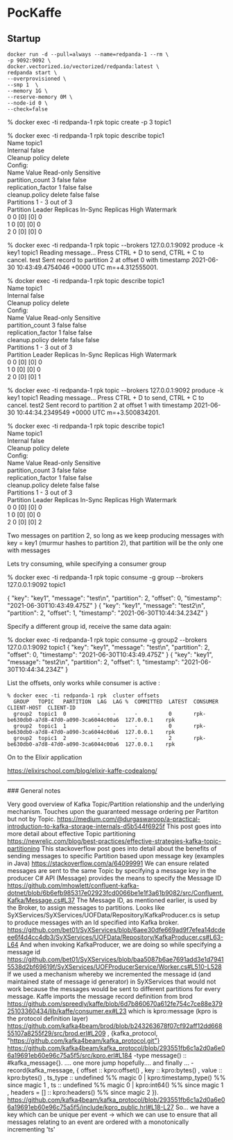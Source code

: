 # PocKaffe


## Startup 

```
docker run -d --pull=always --name=redpanda-1 --rm \
-p 9092:9092 \
docker.vectorized.io/vectorized/redpanda:latest \
redpanda start \
--overprovisioned \
--smp 1  \
--memory 1G \
--reserve-memory 0M \
--node-id 0 \
--check=false
```

% docker exec -ti redpanda-1 rpk topic create -p 3 topic1

% docker exec -ti redpanda-1 rpk topic describe topic1    
  Name                topic1  
  Internal            false   
  Cleanup policy      delete  
  Config:             
  Name                Value   Read-only  Sensitive  
  partition_count     3       false      false      
  replication_factor  1       false      false      
  cleanup.policy      delete  false      false      
  Partitions          1 - 3 out of 3  
  Partition           Leader          Replicas   In-Sync Replicas  High Watermark  
  0                   0               [0]        [0]               0               
  1                   0               [0]        [0]               0               
  2                   0               [0]        [0]               0               



% docker exec -ti redpanda-1 rpk topic --brokers 127.0.0.1:9092 produce -k key1 topic1
Reading message... Press CTRL + D to send, CTRL + C to cancel.
test
Sent record to partition 2 at offset 0 with timestamp 2021-06-30 10:43:49.4754046 +0000 UTC m=+4.312555001.



% docker exec -ti redpanda-1 rpk topic describe topic1                                
  Name                topic1  
  Internal            false   
  Cleanup policy      delete  
  Config:             
  Name                Value   Read-only  Sensitive  
  partition_count     3       false      false      
  replication_factor  1       false      false      
  cleanup.policy      delete  false      false      
  Partitions          1 - 3 out of 3  
  Partition           Leader          Replicas   In-Sync Replicas  High Watermark  
  0                   0               [0]        [0]               0               
  1                   0               [0]        [0]               0               
  2                   0               [0]        [0]               1               



% docker exec -ti redpanda-1 rpk topic --brokers 127.0.0.1:9092 produce -k key1 topic1
Reading message... Press CTRL + D to send, CTRL + C to cancel.
test2
Sent record to partition 2 at offset 1 with timestamp 2021-06-30 10:44:34.2349549 +0000 UTC m=+3.500834201.


% docker exec -ti redpanda-1 rpk topic describe topic1                                
  Name                topic1  
  Internal            false   
  Cleanup policy      delete  
  Config:             
  Name                Value   Read-only  Sensitive  
  partition_count     3       false      false      
  replication_factor  1       false      false      
  cleanup.policy      delete  false      false      
  Partitions          1 - 3 out of 3  
  Partition           Leader          Replicas   In-Sync Replicas  High Watermark  
  0                   0               [0]        [0]               0               
  1                   0               [0]        [0]               0               
  2                   0               [0]        [0]               2               

Two messages on partition 2, so long as we keep producing messages with key = key1 (murmur hashes to partition 2), that partition will be the only one with messages


Lets try consuming, while specifying a consumer group  

% docker exec -ti redpanda-1 rpk topic consume -g group --brokers 127.0.0.1:9092 topic1 

{
 "key": "key1",
 "message": "test\n",
 "partition": 2,
 "offset": 0,
 "timestamp": "2021-06-30T10:43:49.475Z"
}
{
 "key": "key1",
 "message": "test2\n",
 "partition": 2,
 "offset": 1,
 "timestamp": "2021-06-30T10:44:34.234Z"
}


Specify a different group id, receive the same data again: 


% docker exec -ti redpanda-1 rpk topic consume -g group2 --brokers 127.0.0.1:9092 topic1 
{
 "key": "key1",
 "message": "test\n",
 "partition": 2,
 "offset": 0,
 "timestamp": "2021-06-30T10:43:49.475Z"
}
{
 "key": "key1",
 "message": "test2\n",
 "partition": 2,
 "offset": 1,
 "timestamp": "2021-06-30T10:44:34.234Z"
}


List the offsets, only works while consumer is active :

```
% docker exec -ti redpanda-1 rpk  cluster offsets                                        
  GROUP   TOPIC   PARTITION  LAG  LAG %  COMMITTED  LATEST  CONSUMER                                  CLIENT-HOST  CLIENT-ID  
  group2  topic1  0          -    -      -          0       rpk-be630db0-a7d8-47d0-a090-3ca6044c00a6  127.0.0.1    rpk        
  group2  topic1  1          -    -      -          0       rpk-be630db0-a7d8-47d0-a090-3ca6044c00a6  127.0.0.1    rpk        
  group2  topic1  2          -    -      -          2       rpk-be630db0-a7d8-47d0-a090-3ca6044c00a6  127.0.0.1    rpk      
```

On to the Elixir application 

https://elixirschool.com/blog/elixir-kaffe-codealong/




-----

### General notes



Very good overview of Kafka Topic/Partition relationship and the underlying mechanism. Touches upon the 
guaranteed message ordering per Partiton but not by Topic.
https://medium.com/@durgaswaroop/a-practical-introduction-to-kafka-storage-internals-d5b544f6925f
This post goes into more detail about effective Topic partitioning 
https://newrelic.com/blog/best-practices/effective-strategies-kafka-topic-partitioning
This stackoverflow post goes into detail about the benefits of sending messages to specific Partition based upon message key (examples in Java)
https://stackoverflow.com/a/64099991
We can ensure related messages are sent to the same Topic by specifying a message key in the producer
C# API (Message) provides the means to specify the Message ID 
https://github.com/mhowlett/confluent-kafka-dotnet/blob/6b6efb985317e02923fcd0066be1e1f3a61b9082/src/Confluent.Kafka/Message.cs#L37
The Message ID, as mentioned earlier, is used by the Broker, to assign messages to partitions. 
Looks like SyXServices/SyXServices/UOFData/Repository/KafkaProducer.cs is setup to produce messages with an Id specified into Kafka broker.
https://github.com/bet01/SyXServices/blob/6aee30dfe669ad9f7efea14dcdeee6f4d4cc4db3/SyXServices/UOFData/Repository/KafkaProducer.cs#L63-L64
And when invoking KafkaProducer, we are doing so while specifying a message id 
https://github.com/bet01/SyXServices/blob/baa5087b6ae7691add3e1d79415538d2bf69619f/SyXServices/UOFProducerService/Worker.cs#L510-L528
If we used a mechanism whereby we incremented the message id (and maintained state of message id generator) in SyXServices that would not work because the messages would be sent to different partitions for every message. 
Kaffe imports the message record definition from brod 
https://github.com/spreedly/kaffe/blob/6d7b860670a612fe754c7ce88e37925103360434/lib/kaffe/consumer.ex#L23
which is kpro:message (kpro is the protocol definition layer) 
https://github.com/kafka4beam/brod/blob/b243263678f07cf92aff12dd66855107a8255f29/src/brod.erl#L209
           , {kafka_protocol, "https://github.com/kafka4beam/kafka_protocol.git"}
https://github.com/kafka4beam/kafka_protocol/blob/293551fb6c1a2d0a6e06a19691eb60e96c75a5f5/src/kpro.erl#L184
-type message() :: #kafka_message{}.
.... one more jump hopefully.... 
and finally ... 
-record(kafka_message,
        { offset :: kpro:offset()
        , key :: kpro:bytes()
        , value :: kpro:bytes()
        , ts_type :: undefined %% magic 0
                   | kpro:timestamp_type()  %% since magic 1
        , ts :: undefined %% magic 0
              | kpro:int64() %% since magic 1
        , headers = [] :: kpro:headers() %% since magic 2
        }).
https://github.com/kafka4beam/kafka_protocol/blob/293551fb6c1a2d0a6e06a19691eb60e96c75a5f5/include/kpro_public.hrl#L18-L27
So... we have a key which can be unique per event -> which we can use to ensure that all messages relating to an event are ordered with a monotonically incrementing 'ts' 









